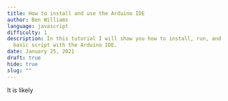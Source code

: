 ```yaml
---
title: How to install and use the Arduino IDE
author: Ben Williams
language: javascript
difficulty: 1
description: In this tutorial I will show you how to install, run, and write a
  basic script with the Arduino IDE.
date: January 25, 2021
draft: true
hide: true
slug: ""
---
```

It is likely